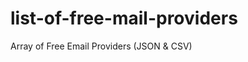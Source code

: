 list-of-free-mail-providers
===========================

Array of Free Email Providers (JSON &amp; CSV)

